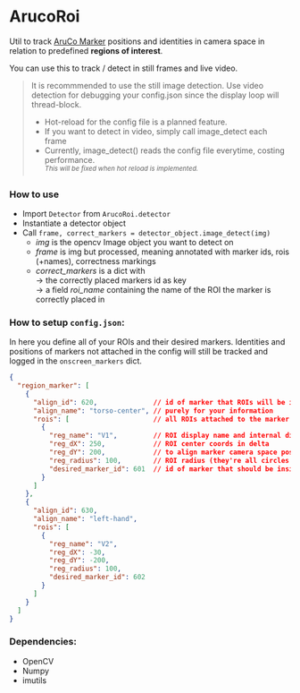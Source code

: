 # ArucoRoi

Util to track [AruCo Marker](https://www.uco.es/investiga/grupos/ava/portfolio/aruco/) positions and identities in camera space in relation to predefined <b>regions of interest</b>.

<p> You can use this to track / detect in still frames and live video.

> It is recommmended to use the still image detection. Use video detection for debugging your config.json since the display loop will thread-block.
> - Hot-reload for the config file is a planned feature.
> - If you want to detect in video, simply call image_detect each frame
> - Currently, image_detect() reads the config file everytime, costing performance.
> <br><sup><i>This will be fixed when hot reload is implemented.</i></sup>

### How to use
- Import `Detector` from `ArucoRoi.detector`
- Instantiate a detector object
- Call `frame, correct_markers = detector_object.image_detect(img)`
    - <i>img</i> is the opencv Image object you want to detect on
    - <i>frame</i> is img but processed, meaning annotated with marker ids, rois (+names), correctness markings
    - <i>correct_markers</i> is a dict with
        <br>-> the correctly placed markers id as key
        <br>-> a field <i>roi_name</i> containing the name of the ROI the marker is correctly placed in

### How to setup `config.json`:
In here you define all of your ROIs and their desired markers. Identities and positions of markers not attached in the config will still be tracked and logged in the `onscreen_markers` dict.

```` JSON
{
  "region_marker": [
    {
      "align_id": 620,              // id of marker that ROIs will be in delta to
      "align_name": "torso-center", // purely for your information
      "rois": [                     // all ROIs attached to the marker
        {
          "reg_name": "V1",         // ROI display name and internal dict key
          "reg_dX": 250,            // ROI center coords in delta
          "reg_dY": 200,            // to align marker camera space position
          "reg_radius": 100,        // ROI radius (they're all circles rn)
          "desired_marker_id": 601  // id of marker that should be inside the ROI
        }
      ]
    },
    {
      "align_id": 630,
      "align_name": "left-hand",
      "rois": [
        {
          "reg_name": "V2",
          "reg_dX": -30,
          "reg_dY": -200,
          "reg_radius": 100,
          "desired_marker_id": 602
        }
      ]
    }
  ]
}
````

### Dependencies:
- OpenCV
- Numpy
- imutils
